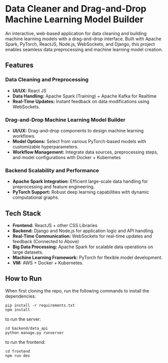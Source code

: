 # Data Cleaner and Drag-and-Drop Machine Learning Model Builder

An interactive, web-based application for data cleaning and building machine learning models with a drag-and-drop interface. Built with Apache Spark, PyTorch, ReactJS, Node.js, WebSockets, and Django, this project enables seamless data preprocessing and machine learning model creation.

## Features

### Data Cleaning and Preprocessing
- **UI/UX:** React JS
- **Data Handling:** Apache Spark (Training) + Apache Kafka for Realtime
- **Real-Time Updates:** Instant feedback on data modifications using WebSockets.

### Drag-and-Drop Machine Learning Model Builder
- **UI/UX:** Drag-and-drop components to design machine learning workflows.
- **Model Options:** Select from various PyTorch-based models with customizable hyperparameters.
- **Workflow Management:** Integrate data sources, preprocessing steps, and model configurations with Docker + Kubernetes

### Backend Scalability and Performance
- **Apache Spark Integration:** Efficient large-scale data handling for preprocessing and feature engineering.
- **PyTorch Support:** Robust deep learning capabilities with dynamic computational graphs.

## Tech Stack
- **Frontend:** ReactJS + other CSS Libraries
- **Backend:** Django and Node.js for application logic and API handling.
- **Real-Time Communication:** WebSockets for real-time updates and feedback (Connected to Above)
- **Big Data Processing:** Apache Spark for scalable data operations on large datasets.
- **Machine Learning Framework:** PyTorch for flexible model development.
- **VM:** AWS + Docker + Kubernetes.

## How to Run

When first cloning the repo, run the following commands to install the dependencies:

```
pip install -r requirements.txt
npm install
```

to run the server:

```
cd backend/data_api
python manage.py runserver
```


to run the frontend:

```
cd frontend
npm run dev
```

